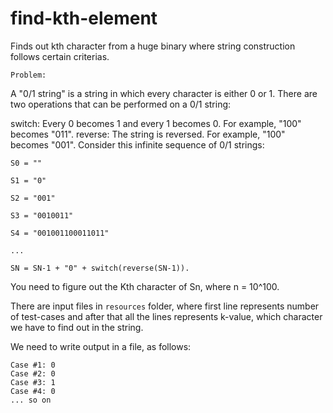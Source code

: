 # find-kth-element

Finds out kth character from a huge binary where string construction follows certain criterias.

```
Problem:
```
A "0/1 string" is a string in which every character is either 0 or 1. There are two operations that can be performed on a 0/1 string:

switch: Every 0 becomes 1 and every 1 becomes 0. For example, "100" becomes "011".
reverse: The string is reversed. For example, "100" becomes "001".
Consider this infinite sequence of 0/1 strings:
```
S0 = ""

S1 = "0"

S2 = "001"

S3 = "0010011"

S4 = "001001100011011"

...

SN = SN-1 + "0" + switch(reverse(SN-1)).
```
You need to figure out the Kth character of Sn, where n = 10^100.

There are input files in `resources` folder, where first line represents number of test-cases and after that all the lines represents k-value, which character we have to find out in the string.

We need to write output in a file, as follows:
```
Case #1: 0
Case #2: 0
Case #3: 1
Case #4: 0
... so on
```
